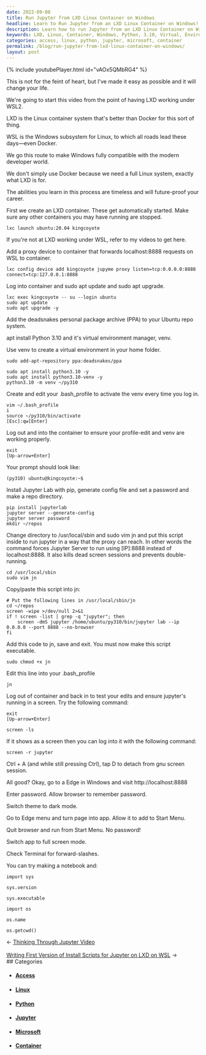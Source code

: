 ```yaml
---
date: 2022-09-08
title: Run Jupyter from LXD Linux Container on Windows
headline: Learn to Run Jupyter from an LXD Linux Container on Windows!
description: Learn how to run Jupyter from an LXD Linux Container on Windows with me! I walk you through setting up an LXD container, adding a proxy device, logging into the container, adding a Python 3.10 virtual environment, creating a .bash_profile to activate the venv, installing Jupyter Lab, creating a script to run Jupyter in a way that the proxy can reach, and finally setting up a browser window to access Jupyter.
keywords: LXD, Linux, Container, Windows, Python, 3.10, Virtual, Environment, .bash_profile, Activate, Venv, Jupyter, Lab, Script, Proxy, Browser, Access
categories: access, linux, python, jupyter, microsoft, container
permalink: /blog/run-jupyter-from-lxd-linux-container-on-windows/
layout: post
---
```



{% include youtubePlayer.html id="vAOx5QMbRG4" %}

This is not for the feint of heart, but I've made it easy as possible and it will change your life.

We're going to start this video from the point of having LXD working under WSL2.

LXD is the Linux container system that's better than Docker for this sort of thing.

WSL is the Windows subsystem for Linux, to which all roads lead these days—even Docker.

We go this route to make Windows fully compatible with the modern developer world.

We don't simply use Docker because we need a full Linux system, exactly what LXD is for.

The abilities you learn in this process are timeless and will future-proof your career.

First we create an LXD container. These get automatically started. Make sure
any other containers you may have running are stopped.

    lxc launch ubuntu:20.04 kingcoyote

If you're not at LXD working under WSL, refer to my videos to get here.

Add a proxy device to container that forwards localhost:8888 requests on WSL to
container.

    lxc config device add kingcoyote jupyme proxy listen=tcp:0.0.0.0:8888 connect=tcp:127.0.0.1:8888

Log into container and sudo apt update and sudo apt upgrade.

    lxc exec kingcoyote -- su --login ubuntu
    sudo apt update
    sudo apt upgrade -y

Add the deadsnakes personal package archive (PPA) to your Ubuntu repo system.

apt install Python 3.10 and it's virtual environment manager, venv.

Use venv to create a virtual environment in your home folder.

    sudo add-apt-repository ppa:deadsnakes/ppa

    sudo apt install python3.10 -y
    sudo apt install python3.10-venv -y
    python3.10 -m venv ~/py310

Create and edit your .bash_profile to activate the venv every time you log in.

    vim ~/.bash_profile
    i
    source ~/py310/bin/activate
    [Esc]:qw[Enter]

Log out and into the container to ensure your profile-edit and venv are working
properly.

    exit
    [Up-arrow+Enter]

Your prompt should look like:

    (py310) ubuntu@kingcoyote:~$

Install Jupyter Lab with pip, generate config file and set a password and make
a repo directory.

    pip install jupyterlab
    jupyter server --generate-config
    jupyter server password
    mkdir ~/repos

Change directory to /usr/local/sbin and sudo vim jn and put this script inside
to run jupyter in a way that the proxy can reach. In other words the command
forces Jupyter Server to run using [IP]:8888 instead of localhost:8888. It also
kills dead screen sessions and prevents double-running.

    cd /usr/local/sbin
    sudo vim jn

Copy/paste this script into jn:

    # Put the following lines in /usr/local/sbin/jn
    cd ~/repos
    screen -wipe >/dev/null 2>&1
    if ! screen -list | grep -q "jupyter"; then
        screen -dmS jupyter /home/ubuntu/py310/bin/jupyter lab --ip 0.0.0.0 --port 8888 --no-browser
    fi

Add this code to jn, save and exit. You must now make this script executable.

    sudo chmod +x jn

Edit this line into your .bash_profile

    jn

Log out of container and back in to test your edits and ensure jupyter's
running in a screen. Try the following command:

    exit
    [Up-arrow+Enter]

    screen -ls

If it shows as a screen then you can log into it with the following command:

    screen -r jupyter

Ctrl + A (and while still pressing Ctrl), tap D to detach from gnu screen
session.

All good? Okay, go to a Edge in Windows and visit http://localhost:8888

Enter password. Allow browser to remember password.

Switch theme to dark mode.

Go to Edge menu and turn page into app. Allow it to add to Start Menu.

Quit browser and run from Start Menu. No password!

Switch app to full screen mode.

Check Terminal for forward-slashes.

You can try making a notebook and:

    import sys

    sys.version

    sys.executable

    import os

    os.name

    os.getcwd()


<div class="arrow-links"><div class="post-nav-prev"><span class="arrow">&larr;&nbsp;</span><a href="/blog/thinking-through-jupyter-video/">Thinking Through Jupyter Video</a></div> &nbsp; <div class="post-nav-next"><a href="/blog/writing-first-version-of-install-scripts-for-jupyter-on-lxd-on-wsl/">Writing First Version of Install Scripts for Jupyter on LXD on WSL</a><span class="arrow">&nbsp;&rarr;</span></div></div>
## Categories

<ul>
<li><h4><a href='/access/'>Access</a></h4></li>
<li><h4><a href='/linux/'>Linux</a></h4></li>
<li><h4><a href='/python/'>Python</a></h4></li>
<li><h4><a href='/jupyter/'>Jupyter</a></h4></li>
<li><h4><a href='/microsoft/'>Microsoft</a></h4></li>
<li><h4><a href='/container/'>Container</a></h4></li></ul>